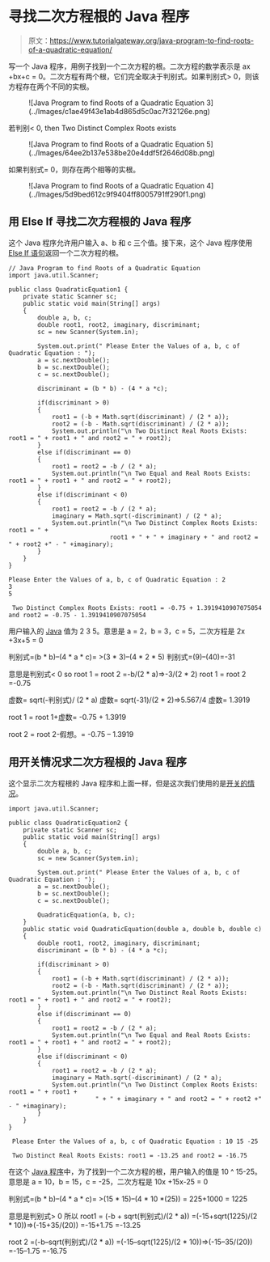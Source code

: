 # 寻找二次方程根的 Java 程序

> 原文：<https://www.tutorialgateway.org/java-program-to-find-roots-of-a-quadratic-equation/>

写一个 Java 程序，用例子找到一个二次方程的根。二次方程的数学表示是 ax +bx+c = 0。二次方程有两个根，它们完全取决于判别式。如果判别式> 0，则该方程存在两个不同的实根。

<figure class="wp-block-image">![Java Program to find Roots of a Quadratic Equation 3](../Images/c1ae49f43e1ab4d865d5c0ac7f32126e.png)</figure>

若判别< 0, then Two Distinct Complex Roots exists

<figure class="wp-block-image">![Java Program to find Roots of a Quadratic Equation 5](../Images/64ee2b137e538be20e4ddf5f2646d08b.png)</figure>

如果判别式= 0，则存在两个相等的实根。

<figure class="wp-block-image">![Java Program to find Roots of a Quadratic Equation 4](../Images/5d9bed612c9f9404ff8005791ff290f1.png)</figure>

## 用 Else If 寻找二次方程根的 Java 程序

这个 Java 程序允许用户输入 a、b 和 c 三个值。接下来，这个 Java 程序使用 [Else If 语句](https://www.tutorialgateway.org/java-else-if-statement/)返回一个二次方程的根。

```
// Java Program to find Roots of a Quadratic Equation
import java.util.Scanner;

public class QuadraticEquation1 {
	private static Scanner sc;
	public static void main(String[] args) 
	{
		double a, b, c;
		double root1, root2, imaginary, discriminant;
		sc = new Scanner(System.in);

		System.out.print(" Please Enter the Values of a, b, c of Quadratic Equation : ");
		a = sc.nextDouble();	
		b = sc.nextDouble();
		c = sc.nextDouble();

		discriminant = (b * b) - (4 * a *c);

	  	if(discriminant > 0)
	  	{
	  		root1 = (-b + Math.sqrt(discriminant) / (2 * a));
	  		root2 = (-b - Math.sqrt(discriminant) / (2 * a));
	  		System.out.println("\n Two Distinct Real Roots Exists: root1 = " + root1 + " and root2 = " + root2);
	  	}
	  	else if(discriminant == 0)
	  	{
	  		root1 = root2 = -b / (2 * a);
	  		System.out.println("\n Two Equal and Real Roots Exists: root1 = " + root1 + " and root2 = " + root2);
	  	}
	  	else if(discriminant < 0)
	  	{
	  		root1 = root2 = -b / (2 * a);
	  		imaginary = Math.sqrt(-discriminant) / (2 * a);
	  		System.out.println("\n Two Distinct Complex Roots Exists: root1 = " + 
	  						root1 + " + " + imaginary + " and root2 = " + root2 +" - " +imaginary);
	  	}		
	}
}
```

```
Please Enter the Values of a, b, c of Quadratic Equation : 2
3
5

 Two Distinct Complex Roots Exists: root1 = -0.75 + 1.3919410907075054 and root2 = -0.75 - 1.3919410907075054
```

用户输入的 [Java](https://www.tutorialgateway.org/java-tutorial/) 值为 2 3 5。意思是 a = 2，b = 3，c = 5，二次方程是 2x +3x+5 = 0

判别式=(b * b)–(4 * a * c)= >(3 * 3)–(4 * 2 * 5)
判别式=(9)–(40)=-31

意思是判别式< 0 so
root 1 = root 2 =-b/(2 * a)=>-3/(2 * 2)
root 1 = root 2 =-0.75

虚数= sqrt(-判别式)/ (2 * a)
虚数= sqrt(-31)/(2 * 2)=>5.567/4
虚数= 1.3919

root 1 = root 1+虚数= -0.75 + 1.3919

root 2 = root 2-假想。= -0.75 – 1.3919

## 用开关情况求二次方程根的 Java 程序

这个显示二次方程根的 Java 程序和上面一样，但是这次我们使用的是[开关的情况](https://www.tutorialgateway.org/java-switch-case/)。

```
import java.util.Scanner;

public class QuadraticEquation2 {
	private static Scanner sc;
	public static void main(String[] args) 
	{
		double a, b, c;
		sc = new Scanner(System.in);

		System.out.print(" Please Enter the Values of a, b, c of Quadratic Equation : ");
		a = sc.nextDouble();	
		b = sc.nextDouble();
		c = sc.nextDouble();

		QuadraticEquation(a, b, c);
	}
	public static void QuadraticEquation(double a, double b, double c)
	{
		double root1, root2, imaginary, discriminant;
		discriminant = (b * b) - (4 * a *c);

	  	if(discriminant > 0)
	  	{
	  		root1 = (-b + Math.sqrt(discriminant) / (2 * a));
	  		root2 = (-b - Math.sqrt(discriminant) / (2 * a));
	  		System.out.println("\n Two Distinct Real Roots Exists: root1 = " + root1 + " and root2 = " + root2);
	  	}
	  	else if(discriminant == 0)
	  	{
	  		root1 = root2 = -b / (2 * a);
	  		System.out.println("\n Two Equal and Real Roots Exists: root1 = " + root1 + " and root2 = " + root2);
	  	}
	  	else if(discriminant < 0)
	  	{
	  		root1 = root2 = -b / (2 * a);
	  		imaginary = Math.sqrt(-discriminant) / (2 * a);
	  		System.out.println("\n Two Distinct Complex Roots Exists: root1 = " + root1 + 
	  					" + " + imaginary + " and root2 = " + root2 +" - " +imaginary);
	  	}		
	}
}
```

```
 Please Enter the Values of a, b, c of Quadratic Equation : 10 15 -25

 Two Distinct Real Roots Exists: root1 = -13.25 and root2 = -16.75
```

在这个 [Java 程序](https://www.tutorialgateway.org/learn-java-programs/)中，为了找到一个二次方程的根，用户输入的值是 10 ^ 15-25。意思是 a = 10，b = 15，c = -25，二次方程是 10x +15x-25 = 0

判别式=(b * b)–(4 * a * c)= >(15 * 15)–(4 * 10 *(25))
= 225+1000 = 1225

意思是判别式> 0 所以
root1 = (-b + sqrt(判别式)/(2 * a))
=(-15+sqrt(1225)/(2 * 10))=>(-15+35/(20))
=-15+1.75 =-13.25

root 2 =(-b–sqrt(判别式)/(2 * a))
=(-15–sqrt(1225)/(2 * 10))=>(-15–35/(20))
=-15–1.75 =-16.75